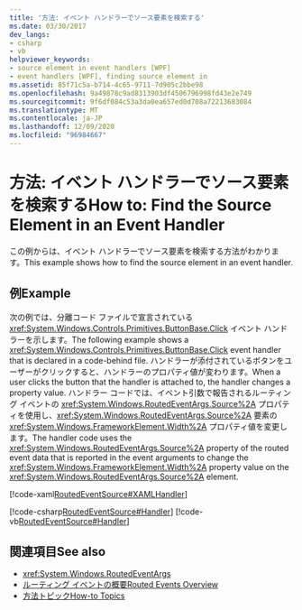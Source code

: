 ```yaml
---
title: '方法: イベント ハンドラーでソース要素を検索する'
ms.date: 03/30/2017
dev_langs:
- csharp
- vb
helpviewer_keywords:
- source element in event handlers [WPF]
- event handlers [WPF], finding source element in
ms.assetid: 85f71c5a-b714-4c65-9711-7d905c2bbe98
ms.openlocfilehash: 9a49878c9ad8313903df4506796998fd43e2e749
ms.sourcegitcommit: 9f6df084c53a3da0ea657ed0d708a72213683084
ms.translationtype: MT
ms.contentlocale: ja-JP
ms.lasthandoff: 12/09/2020
ms.locfileid: "96984667"
---
```

# <a name="how-to-find-the-source-element-in-an-event-handler"></a><span data-ttu-id="1fb08-102">方法: イベント ハンドラーでソース要素を検索する</span><span class="sxs-lookup"><span data-stu-id="1fb08-102">How to: Find the Source Element in an Event Handler</span></span>
<span data-ttu-id="1fb08-103">この例からは、イベント ハンドラーでソース要素を検索する方法がわかります。</span><span class="sxs-lookup"><span data-stu-id="1fb08-103">This example shows how to find the source element in an event handler.</span></span>  
  
## <a name="example"></a><span data-ttu-id="1fb08-104">例</span><span class="sxs-lookup"><span data-stu-id="1fb08-104">Example</span></span>  
 <span data-ttu-id="1fb08-105">次の例では、分離コード ファイルで宣言されている <xref:System.Windows.Controls.Primitives.ButtonBase.Click> イベント ハンドラーを示します。</span><span class="sxs-lookup"><span data-stu-id="1fb08-105">The following example shows a <xref:System.Windows.Controls.Primitives.ButtonBase.Click> event handler that is declared in a code-behind file.</span></span> <span data-ttu-id="1fb08-106">ハンドラーが添付されているボタンをユーザーがクリックすると、ハンドラーのプロパティ値が変わります。</span><span class="sxs-lookup"><span data-stu-id="1fb08-106">When a user clicks the button that the handler is attached to, the handler changes a property value.</span></span> <span data-ttu-id="1fb08-107">ハンドラー コードでは、イベント引数で報告されるルーティング イベントの <xref:System.Windows.RoutedEventArgs.Source%2A> プロパティを使用し、<xref:System.Windows.RoutedEventArgs.Source%2A> 要素の <xref:System.Windows.FrameworkElement.Width%2A> プロパティ値を変更します。</span><span class="sxs-lookup"><span data-stu-id="1fb08-107">The handler code uses the <xref:System.Windows.RoutedEventArgs.Source%2A> property of the routed event data that is reported in the event arguments to change the <xref:System.Windows.FrameworkElement.Width%2A> property value on the <xref:System.Windows.RoutedEventArgs.Source%2A> element.</span></span>  
  
 [!code-xaml[RoutedEventSource#XAMLHandler](~/samples/snippets/csharp/VS_Snippets_Wpf/RoutedEventSource/CSharp/default.xaml#xamlhandler)]  
  
 [!code-csharp[RoutedEventSource#Handler](~/samples/snippets/csharp/VS_Snippets_Wpf/RoutedEventSource/CSharp/default.xaml.cs#handler)]
 [!code-vb[RoutedEventSource#Handler](~/samples/snippets/visualbasic/VS_Snippets_Wpf/RoutedEventSource/VisualBasic/default.xaml.vb#handler)]  
  
## <a name="see-also"></a><span data-ttu-id="1fb08-108">関連項目</span><span class="sxs-lookup"><span data-stu-id="1fb08-108">See also</span></span>

- <xref:System.Windows.RoutedEventArgs>
- [<span data-ttu-id="1fb08-109">ルーティング イベントの概要</span><span class="sxs-lookup"><span data-stu-id="1fb08-109">Routed Events Overview</span></span>](routed-events-overview.md)
- [<span data-ttu-id="1fb08-110">方法トピック</span><span class="sxs-lookup"><span data-stu-id="1fb08-110">How-to Topics</span></span>](events-how-to-topics.md)
